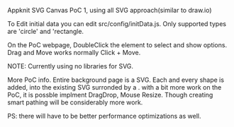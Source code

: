 Appknit SVG Canvas PoC 1, using all SVG approach(similar to draw.io)

To Edit initial data you can edit src/config/initData.js.
Only supported types are 'circle' and 'rectangle.

On the PoC webpage, DoubleClick the element to select and show options.
Drag and Move works normally Click + Move.

NOTE:
Currently using no libraries for SVG.

More PoC info.
Entire background page is a SVG.
Each and every shape is added, into the existing SVG surronded by a <g />.
with a bit more work on the PoC, it is possble implment DragDrop, Mouse Resize.
Though creating smart pathing will be considerably more work.

PS: there will have to be better performance optimizations as well.

